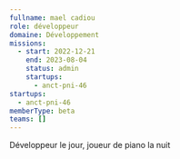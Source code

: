 ```yaml
---
fullname: mael cadiou
role: développeur
domaine: Développement
missions:
  - start: 2022-12-21
    end: 2023-08-04
    status: admin
    startups:
      - anct-pni-46
startups:
  - anct-pni-46
memberType: beta
teams: []
---
```

Développeur le jour, joueur de piano  la nuit